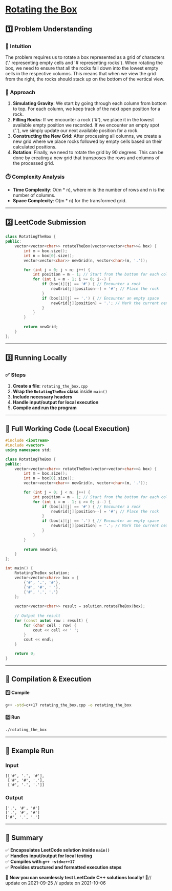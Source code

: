 # **[Rotating the Box](https://leetcode.com/problems/rotating-the-box/description/)**  

## **1️⃣ Problem Understanding**  
### **📌 Intuition**  
The problem requires us to rotate a box represented as a grid of characters ('.' representing empty cells and '# representing rocks'). When rotating the box, we need to ensure that all the rocks fall down into the lowest empty cells in the respective columns. This means that when we view the grid from the right, the rocks should stack up on the bottom of the vertical view. 

### **🚀 Approach**  
1. **Simulating Gravity**: We start by going through each column from bottom to top. For each column, we keep track of the next open position for a rock.
2. **Filling Rocks**: If we encounter a rock ('#'), we place it in the lowest available empty position we recorded. If we encounter an empty spot ('.'), we simply update our next available position for a rock.
3. **Constructing the New Grid**: After processing all columns, we create a new grid where we place rocks followed by empty cells based on their calculated positions.
4. **Rotation**: Finally, we need to rotate the grid by 90 degrees. This can be done by creating a new grid that transposes the rows and columns of the processed grid.

### **⏱️ Complexity Analysis**  
- **Time Complexity**: O(m * n), where m is the number of rows and n is the number of columns.
- **Space Complexity**: O(m * n) for the transformed grid.

---  

## **2️⃣ LeetCode Submission**  
```cpp
class RotatingTheBox {
public:
    vector<vector<char>> rotateTheBox(vector<vector<char>>& box) {
        int m = box.size();
        int n = box[0].size();
        vector<vector<char>> newGrid(n, vector<char>(m, '.'));

        for (int j = 0; j < n; j++) {
            int position = m - 1; // Start from the bottom for each column
            for (int i = m - 1; i >= 0; i--) {
                if (box[i][j] == '#') { // Encounter a rock
                    newGrid[j][position--] = '#'; // Place the rock
                } 
                if (box[i][j] == '.') { // Encounter an empty space
                    newGrid[j][position] = '.'; // Mark the current next position of empty space
                }
            }
        }
        
        return newGrid;
    }
};  
```  

---  

## **3️⃣ Running Locally**  
### **✅ Steps**  
1. **Create a file**: `rotating_the_box.cpp`  
2. **Wrap the `RotatingTheBox` class** inside `main()`  
3. **Include necessary headers**  
4. **Handle input/output for local execution**  
5. **Compile and run the program**  

---  

## **📝 Full Working Code (Local Execution)**  
```cpp
#include <iostream>
#include <vector>
using namespace std;

class RotatingTheBox {
public:
    vector<vector<char>> rotateTheBox(vector<vector<char>>& box) {
        int m = box.size();
        int n = box[0].size();
        vector<vector<char>> newGrid(n, vector<char>(m, '.'));

        for (int j = 0; j < n; j++) {
            int position = m - 1; // Start from the bottom for each column
            for (int i = m - 1; i >= 0; i--) {
                if (box[i][j] == '#') { // Encounter a rock
                    newGrid[j][position--] = '#'; // Place the rock
                } 
                if (box[i][j] == '.') { // Encounter an empty space
                    newGrid[j][position] = '.'; // Mark the current next position of empty space
                }
            }
        }
        
        return newGrid;
    }
};

int main() {
    RotatingTheBox solution;
    vector<vector<char>> box = {
        {'#', '.', '#'},
        {'#', '#', ' '},
        {'#', '.', '.'}
    };
    
    vector<vector<char>> result = solution.rotateTheBox(box);
    
    // Output the result
    for (const auto& row : result) {
        for (char cell : row) {
            cout << cell << ' ';
        }
        cout << endl;
    }

    return 0;
}
```  

---  

## **🔧 Compilation & Execution**  
#### **1️⃣ Compile**  
```bash
g++ -std=c++17 rotating_the_box.cpp -o rotating_the_box
```  

#### **2️⃣ Run**  
```bash
./rotating_the_box
```  

---  

## **🎯 Example Run**  
### **Input**  
```
[['#', '.', '#'],
 ['#', '#', '.'],
 ['#', '.', '.']]
```  
### **Output**  
```
['.', '#', '#']
['.', '#', '#']
['#', '.', '.']
```  

---  

## **📌 Summary**  
✅ **Encapsulates LeetCode solution inside `main()`**  
✅ **Handles input/output for local testing**  
✅ **Compiles with `g++ -std=c++17`**  
✅ **Provides structured and formatted execution steps**  

🚀 **Now you can seamlessly test LeetCode C++ solutions locally!** 🚀// update on 2021-09-25
// update on 2021-10-06
